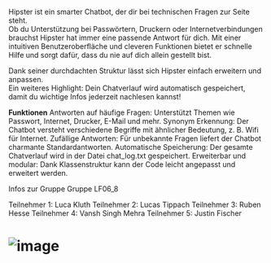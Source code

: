 Hipster ist ein smarter Chatbot, der dir bei technischen Fragen zur Seite steht.  
 Ob du Unterstützung bei Passwörtern, Druckern oder Internetverbindungen brauchst 
 Hipster hat immer eine passende Antwort für dich. Mit einer intuitiven Benutzeroberfläche und cleveren Funktionen bietet er schnelle Hilfe und sorgt dafür, dass du nie auf dich allein gestellt bist. 
 
 Dank seiner durchdachten Struktur lässt sich Hipster einfach erweitern und anpassen.  
 Ein weiteres Highlight: Dein Chatverlauf wird automatisch gespeichert, damit du wichtige Infos jederzeit nachlesen kannst! 

 **Funktionen** 
 Antworten auf häufige Fragen: Unterstützt Themen wie Passwort, Internet, Drucker, E-Mail und mehr. 
 Synonym Erkennung: Der Chatbot versteht verschiedene Begriffe mit ähnlicher Bedeutung, z. B. Wifi für Internet. 
 Zufällige Antworten: Für unbekannte Fragen liefert der Chatbot charmante Standardantworten. 
 Automatische Speicherung: Der gesamte Chatverlauf wird in der Datei chat_log.txt gespeichert. 
 Erweiterbar und modular: Dank Klassenstruktur kann der Code leicht angepasst und erweitert werden. 
 
 
 Infos zur Gruppe 
 Gruppe LF06_8 
 
 Teilnehmer 1: Luca Kluth 
 Teilnehmer 2: Lucas Tippach 
 Teilnehmer 3: Ruben Hesse 
 Teilnehmer 4: Vansh Singh Mehra 
 Teilnehmer 5: Justin Fischer 
















# ![image](https://cdn.discordapp.com/attachments/1201838582621552640/1327210350906708051/Screenshot_187.png?ex=67823c76&is=6780eaf6&hm=336f05827bc83659a89ddca144002d1d29aadd833ef386063e6c145bfb6762cc&)
